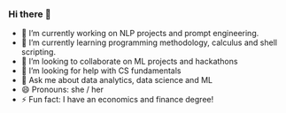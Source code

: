 ### Hi there 👋

- 🔭 I’m currently working on NLP projects and prompt engineering. 
- 🌱 I’m currently learning programming methodology, calculus and shell scripting.
- 👯 I’m looking to collaborate on ML projects and hackathons
- 🤔 I’m looking for help with CS fundamentals
- 💬 Ask me about data analytics, data science and ML
- 😄 Pronouns: she / her
- ⚡ Fun fact: I have an economics and finance degree!

<!--
**kmmla/kmmla** is a ✨ _special_ ✨ repository because its `README.md` (this file) appears on your GitHub profile.
-->
